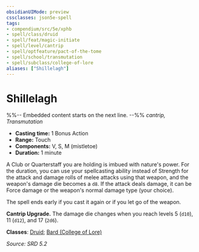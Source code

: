 ```yaml
---
obsidianUIMode: preview
cssclasses: json5e-spell
tags:
- compendium/src/5e/xphb
- spell/class/druid
- spell/feat/magic-initiate
- spell/level/cantrip
- spell/optfeature/pact-of-the-tome
- spell/school/transmutation
- spell/subclass/college-of-lore
aliases: ["Shillelagh"]
---
```

# Shillelagh
%%-- Embedded content starts on the next line. --%%
*cantrip, Transmutation*  

- **Casting time:** 1 Bonus Action
- **Range:** Touch
- **Components:** V, S, M (mistletoe)
- **Duration:** 1 minute

A Club or Quarterstaff you are holding is imbued with nature's power. For the duration, you can use your spellcasting ability instead of Strength for the attack and damage rolls of melee attacks using that weapon, and the weapon's damage die becomes a `d8`. If the attack deals damage, it can be Force damage or the weapon's normal damage type (your choice).

The spell ends early if you cast it again or if you let go of the weapon.

**Cantrip Upgrade.** The damage die changes when you reach levels 5 (`d10`), 11 (`d12`), and 17 (`2d6`).

**Classes**: [Druid](list-spells-classes-druid.md); [Bard (College of Lore)](list-spells-classes-bard-xphb-college-of-lore-xphb.md "subclass=XPHB;class=XPHB")

*Source: SRD 5.2*